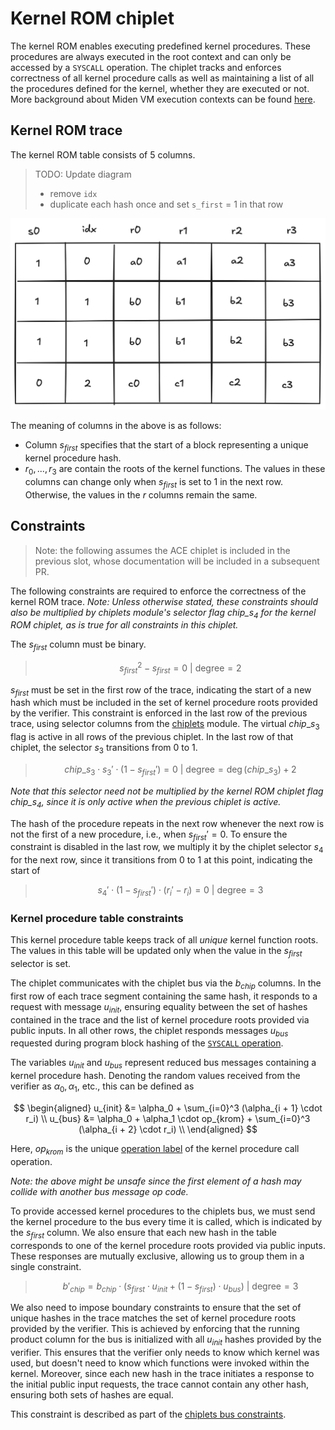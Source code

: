 # Kernel ROM chiplet

The kernel ROM enables executing predefined kernel procedures. These procedures are always executed in the root context
and can only be accessed by a `SYSCALL` operation. The chiplet tracks and enforces correctness of all kernel procedure
calls as well as maintaining a list of all the procedures defined for the kernel, whether they are executed or not. More
background about Miden VM execution contexts can be found [here](../../user_docs/assembly/execution_contexts.md).

## Kernel ROM trace

The kernel ROM table consists of 5 columns.

> TODO: Update diagram
> - remove `idx`
> - duplicate each hash once and set `s_first` = 1 in that row

![kernel_rom_execution_trace](../../assets/design/chiplets/kernel_rom/kernel_rom_execution_trace.png)

The meaning of columns in the above is as follows:

- Column $s_{first}$ specifies that the start of a block representing a unique kernel procedure hash.
- $r_0, ..., r_3$ are contain the roots of the kernel functions. The values in these columns can change only
  when $s_{first}$ is set to 1 in the next row. Otherwise, the values in the $r$ columns remain the same.

## Constraints

> Note: the following assumes the ACE chiplet is included in the previous slot, whose documentation will be included
> in a subsequent PR.

The following constraints are required to enforce the correctness of the kernel ROM trace.
_Note: Unless otherwise stated, these constraints should also be multiplied by chiplets module's selector
flag $chip\_s_4$ for the kernel ROM chiplet, as is true for all constraints in this chiplet._

The $s_{first}$ column must be binary.

> $$
s_{first}^2 - s_{first} = 0 \text{ | degree} = 2
$$

$s_{first}$ must be set in the first row of the trace, indicating the start of a new hash which must be included in the set of kernel procedure roots provided by the verifier.
This constraint is enforced in the last row of the previous trace, using selector columns from the [chiplets](main.md)
module.
The virtual $chip\_s_3$ flag is active in all rows of the previous chiplet.
In the last row of that chiplet, the selector $s_3$ transitions from 0 to 1.

> $$
chip\_s_3 \cdot s_3' \cdot (1 - s_{first}') = 0 \text{ | degree} = \deg(chip\_s_3) + 2
$$

_Note that this selector need not be multiplied by the kernel ROM chiplet flag $chip\_s_4$, since it is only active when the previous chiplet is active._

The hash of the procedure repeats in the next row whenever the next row is not the first of a new procedure, i.e., when $s_{first}' = 0$.
To ensure the constraint is disabled in the last row, we multiply it by the chiplet selector $s_4$ for the next row,
since it transitions from 0 to 1 at this point, indicating the start of

> $$
s_4' \cdot (1 - s_{first}') \cdot (r_i' - r_i) = 0 \text{ | degree} = 3
$$

### Kernel procedure table constraints

This kernel procedure table keeps track of all *unique* kernel function roots. The values in this table will be updated
only when the value in the $s_{first}$ selector is set.

The chiplet communicates with the chiplet bus via the $b_{chip}$ columns.
In the first row of each trace segment containing the same hash, it responds to a request with message $u_{init}$,
ensuring equality between the set of hashes contained in the trace and the list of kernel procedure roots provided via
public inputs.
In all other rows, the chiplet responds messages $u_{bus}$ requested during program block hashing of the [
`SYSCALL` operation](../decoder/constraints.md#block-hash-computation-constraints).

The variables $u_{init}$ and $u_{bus}$ represent reduced bus messages containing a kernel procedure hash.
Denoting the random values received from the verifier as $\alpha_0, \alpha_1$, etc., this can be defined as

$$
\begin{aligned}
u_{init} &= \alpha_0 + \sum_{i=0}^3 (\alpha_{i + 1} \cdot r_i) \\
u_{bus} &= \alpha_0 + \alpha_1 \cdot op_{krom} + \sum_{i=0}^3 (\alpha_{i + 2} \cdot r_i) \\
\end{aligned}
$$

Here, $op_{krom}$ is the unique [operation label](./main.md#operation-labels) of the kernel procedure call operation.

_Note: the above might be unsafe since the first element of a hash may collide with another bus message op code._

To provide accessed kernel procedures to the chiplets bus, we must send the kernel procedure to the bus every time it is
called, which is indicated by the $s_{first}$ column.
We also ensure that each new hash in the table corresponds to one of the kernel procedure roots provided via public inputs.
These responses are mutually exclusive, allowing us to group them in a single constraint.

> $$
b'_{chip} = b_{chip} \cdot (s_{first} \cdot u_{init} + (1 - s_{first}) \cdot u_{bus}) \text{ | degree} = 3
$$

We also need to impose boundary constraints to ensure that the set of unique hashes in the trace matches the set of kernel procedure roots provided by the verifier.
This is achieved by enforcing that the running product column for the bus is initialized with all $u_{init}$ hashes provided by the verifier.
This ensures that the verifier only needs to know which kernel was used, but doesn't need to know which functions were invoked within the kernel.
Moreover, since each new hash in the trace initiates a response to the initial public input requests, the trace cannot contain any other hash, ensuring both sets of hashes are equal.

This constraint is described as part of
the [chiplets bus constraints](../chiplets/main.md#chiplets-bus-constraints).

